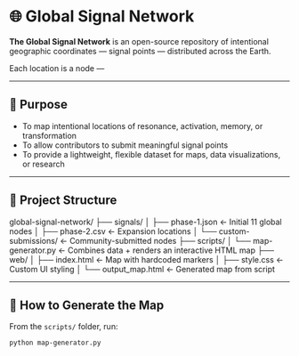# 🌐 Global Signal Network

**The Global Signal Network** is an open-source repository of intentional geographic coordinates — signal points — distributed across the Earth.

Each location is a node —

---

## 📖 Purpose

- To map intentional locations of resonance, activation, memory, or transformation
- To allow contributors to submit meaningful signal points
- To provide a lightweight, flexible dataset for maps, data visualizations, or research

---

## 📁 Project Structure

global-signal-network/
├── signals/
│ ├── phase-1.json ← Initial 11 global nodes
│ ├── phase-2.csv ← Expansion locations
│ └── custom-submissions/ ← Community-submitted nodes
├── scripts/
│ └── map-generator.py ← Combines data + renders an interactive HTML map
├── web/
│ ├── index.html ← Map with hardcoded markers
│ ├── style.css ← Custom UI styling
│ └── output_map.html ← Generated map from script

---

## 🧪 How to Generate the Map

From the `scripts/` folder, run:

```bash
python map-generator.py
